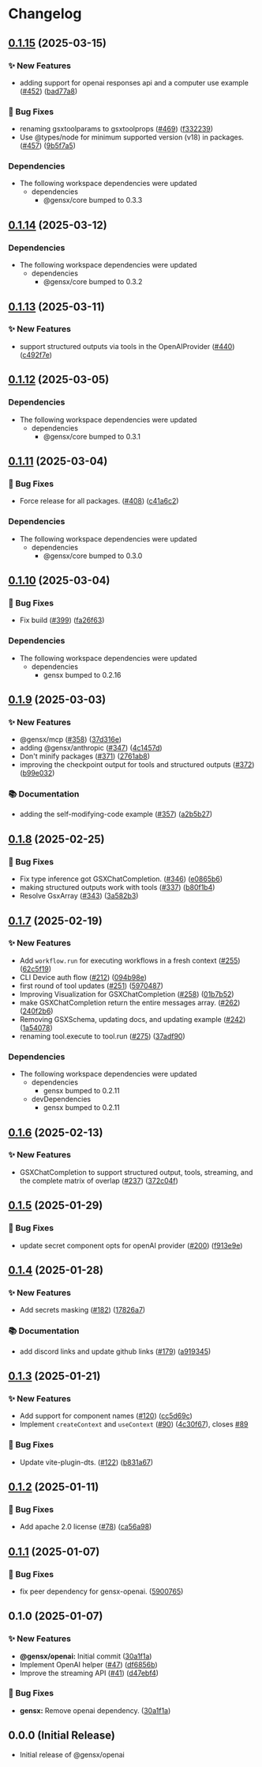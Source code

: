 # Changelog

## [0.1.15](https://github.com/gensx-inc/gensx/compare/gensx-openai-v0.1.14...gensx-openai-v0.1.15) (2025-03-15)


### ✨ New Features

* adding support for openai responses api and a computer use example ([#452](https://github.com/gensx-inc/gensx/issues/452)) ([bad77a8](https://github.com/gensx-inc/gensx/commit/bad77a86b341504cf14013a208f49d8e5aed20da))


### 🐛 Bug Fixes

* renaming gsxtoolparams to gsxtoolprops ([#469](https://github.com/gensx-inc/gensx/issues/469)) ([f332239](https://github.com/gensx-inc/gensx/commit/f33223921a40976ab5084d8482be6c0af677da3e))
* Use @types/node for minimum supported version (v18) in packages. ([#457](https://github.com/gensx-inc/gensx/issues/457)) ([9b5f7a5](https://github.com/gensx-inc/gensx/commit/9b5f7a54820bd282b955685b7f809f25d7a0f58f))


### Dependencies

* The following workspace dependencies were updated
  * dependencies
    * @gensx/core bumped to 0.3.3

## [0.1.14](https://github.com/gensx-inc/gensx/compare/gensx-openai-v0.1.13...gensx-openai-v0.1.14) (2025-03-12)


### Dependencies

* The following workspace dependencies were updated
  * dependencies
    * @gensx/core bumped to 0.3.2

## [0.1.13](https://github.com/gensx-inc/gensx/compare/gensx-openai-v0.1.12...gensx-openai-v0.1.13) (2025-03-11)


### ✨ New Features

* support structured outputs via tools in the OpenAIProvider ([#440](https://github.com/gensx-inc/gensx/issues/440)) ([c492f7e](https://github.com/gensx-inc/gensx/commit/c492f7e2377ca8571062706b66cd97b7fc84694d))

## [0.1.12](https://github.com/gensx-inc/gensx/compare/gensx-openai-v0.1.11...gensx-openai-v0.1.12) (2025-03-05)


### Dependencies

* The following workspace dependencies were updated
  * dependencies
    * @gensx/core bumped to 0.3.1

## [0.1.11](https://github.com/gensx-inc/gensx/compare/gensx-openai-v0.1.10...gensx-openai-v0.1.11) (2025-03-04)


### 🐛 Bug Fixes

* Force release for all packages. ([#408](https://github.com/gensx-inc/gensx/issues/408)) ([c41a6c2](https://github.com/gensx-inc/gensx/commit/c41a6c21f66dae8f257a58ad9a7c0335471fdfef))


### Dependencies

* The following workspace dependencies were updated
  * dependencies
    * @gensx/core bumped to 0.3.0

## [0.1.10](https://github.com/gensx-inc/gensx/compare/gensx-openai-v0.1.9...gensx-openai-v0.1.10) (2025-03-04)


### 🐛 Bug Fixes

* Fix build ([#399](https://github.com/gensx-inc/gensx/issues/399)) ([fa26f63](https://github.com/gensx-inc/gensx/commit/fa26f63ac688f0be423a9a6ce6585b7600bb6cb1))


### Dependencies

* The following workspace dependencies were updated
  * dependencies
    * gensx bumped to 0.2.16

## [0.1.9](https://github.com/gensx-inc/gensx/compare/gensx-openai-v0.1.8...gensx-openai-v0.1.9) (2025-03-03)


### ✨ New Features

* @gensx/mcp ([#358](https://github.com/gensx-inc/gensx/issues/358)) ([37d316e](https://github.com/gensx-inc/gensx/commit/37d316e0819e3ae9ffc74f568170ff84fff4da3c))
* adding @gensx/anthropic ([#347](https://github.com/gensx-inc/gensx/issues/347)) ([4c1457d](https://github.com/gensx-inc/gensx/commit/4c1457dbb7be98f4879dd528bc65d953fe931c70))
* Don't minify packages ([#371](https://github.com/gensx-inc/gensx/issues/371)) ([2761ab8](https://github.com/gensx-inc/gensx/commit/2761ab862319858bd0447c2d006903f91d9a9b79))
* improving the checkpoint output for tools and structured outputs ([#372](https://github.com/gensx-inc/gensx/issues/372)) ([b99e032](https://github.com/gensx-inc/gensx/commit/b99e03229c5aaf2f7388f33ae20b93eafa2379b9))


### 📚 Documentation

* adding the self-modifying-code example ([#357](https://github.com/gensx-inc/gensx/issues/357)) ([a2b5b27](https://github.com/gensx-inc/gensx/commit/a2b5b27359ef12150d60e0bdc3536aeea9396b07))

## [0.1.8](https://github.com/gensx-inc/gensx/compare/gensx-openai-v0.1.7...gensx-openai-v0.1.8) (2025-02-25)


### 🐛 Bug Fixes

* Fix type inference got GSXChatCompletion. ([#346](https://github.com/gensx-inc/gensx/issues/346)) ([e0865b6](https://github.com/gensx-inc/gensx/commit/e0865b6ab5bb1911ccf76f462865981e5bb33443))
* making structured outputs work with tools ([#337](https://github.com/gensx-inc/gensx/issues/337)) ([b80f1b4](https://github.com/gensx-inc/gensx/commit/b80f1b4f862532ff794cd9cbe22821f5a982661b))
* Resolve GsxArray ([#343](https://github.com/gensx-inc/gensx/issues/343)) ([3a582b3](https://github.com/gensx-inc/gensx/commit/3a582b305d5a828b783a73c5cef4eb551645a275))

## [0.1.7](https://github.com/gensx-inc/gensx/compare/gensx-openai-v0.1.6...gensx-openai-v0.1.7) (2025-02-19)


### ✨ New Features

* Add `workflow.run` for executing workflows in a fresh context ([#255](https://github.com/gensx-inc/gensx/issues/255)) ([62c5f19](https://github.com/gensx-inc/gensx/commit/62c5f19ef142ab1d0d76531c9caa0d8688cfae4d))
* CLI Device auth flow ([#212](https://github.com/gensx-inc/gensx/issues/212)) ([094b98e](https://github.com/gensx-inc/gensx/commit/094b98e12ef4239e8b04c176a14f19f5e891f5a1))
* first round of tool updates ([#251](https://github.com/gensx-inc/gensx/issues/251)) ([5970487](https://github.com/gensx-inc/gensx/commit/59704877ae75874fd886e0ef36fe64d18eb6bb1e))
* Improving Visualization for GSXChatCompletion ([#258](https://github.com/gensx-inc/gensx/issues/258)) ([01b7b52](https://github.com/gensx-inc/gensx/commit/01b7b5277c4ed177338ca3e63327401a51e1e927))
* make GSXChatCompletion return the entire messages array.  ([#262](https://github.com/gensx-inc/gensx/issues/262)) ([240f2b6](https://github.com/gensx-inc/gensx/commit/240f2b6319ad38c3a9692b72f03164ef04fece6c))
* Removing GSXSchema, updating docs, and updating example ([#242](https://github.com/gensx-inc/gensx/issues/242)) ([1a54078](https://github.com/gensx-inc/gensx/commit/1a5407869fd0e7ca2f428f8d36c3696e50edcc28))
* renaming tool.execute to tool.run ([#275](https://github.com/gensx-inc/gensx/issues/275)) ([37adf90](https://github.com/gensx-inc/gensx/commit/37adf90c78e9ca7cac3eb566eca17961086d8895))


### Dependencies

* The following workspace dependencies were updated
  * dependencies
    * gensx bumped to 0.2.11
  * devDependencies
    * gensx bumped to 0.2.11

## [0.1.6](https://github.com/gensx-inc/gensx/compare/gensx-openai-v0.1.5...gensx-openai-v0.1.6) (2025-02-13)


### ✨ New Features

* GSXChatCompletion to support structured output, tools, streaming, and the complete matrix of overlap ([#237](https://github.com/gensx-inc/gensx/issues/237)) ([372c04f](https://github.com/gensx-inc/gensx/commit/372c04f1ee4681beeb8643c027f75616deb6b3c4))

## [0.1.5](https://github.com/gensx-inc/gensx/compare/gensx-openai-v0.1.4...gensx-openai-v0.1.5) (2025-01-29)


### 🐛 Bug Fixes

* update secret component opts for openAI provider ([#200](https://github.com/gensx-inc/gensx/issues/200)) ([f913e9e](https://github.com/gensx-inc/gensx/commit/f913e9e6d8a46066e02f3653f5897e2e0864449c))

## [0.1.4](https://github.com/gensx-inc/gensx/compare/gensx-openai-v0.1.3...gensx-openai-v0.1.4) (2025-01-28)


### ✨ New Features

* Add secrets masking ([#182](https://github.com/gensx-inc/gensx/issues/182)) ([17826a7](https://github.com/gensx-inc/gensx/commit/17826a784eccb1641d05fe38a0ee7886a771e019))


### 📚 Documentation

* add discord links and update github links ([#179](https://github.com/gensx-inc/gensx/issues/179)) ([a919345](https://github.com/gensx-inc/gensx/commit/a9193453d49034e115152810292900d3caa3f084))

## [0.1.3](https://github.com/gensx-inc/gensx/compare/gensx-openai-v0.1.2...gensx-openai-v0.1.3) (2025-01-21)


### ✨ New Features

* Add support for component names ([#120](https://github.com/gensx-inc/gensx/issues/120)) ([cc5d69c](https://github.com/gensx-inc/gensx/commit/cc5d69c7c3d39f60ea85db351e445a6b1d3ef47b))
* Implement `createContext` and `useContext` ([#90](https://github.com/gensx-inc/gensx/issues/90)) ([4c30f67](https://github.com/gensx-inc/gensx/commit/4c30f6726c680fdabcf62734eed5035b618b2b17)), closes [#89](https://github.com/gensx-inc/gensx/issues/89)


### 🐛 Bug Fixes

* Update vite-plugin-dts. ([#122](https://github.com/gensx-inc/gensx/issues/122)) ([b831a67](https://github.com/gensx-inc/gensx/commit/b831a670d43b2b089847c8fd244fcd178a2b2afc))

## [0.1.2](https://github.com/gensx-inc/gensx/compare/gensx-openai-v0.1.1...gensx-openai-v0.1.2) (2025-01-11)


### 🐛 Bug Fixes

* Add apache 2.0 license ([#78](https://github.com/gensx-inc/gensx/issues/78)) ([ca56a98](https://github.com/gensx-inc/gensx/commit/ca56a98760a1c3b9f4db51e464cc95e783523ae4))

## [0.1.1](https://github.com/gensx-inc/gensx/compare/gensx-openai-v0.1.0...gensx-openai-v0.1.1) (2025-01-07)


### 🐛 Bug Fixes

* fix peer dependency for gensx-openai. ([5900765](https://github.com/gensx-inc/gensx/commit/59007651abaf2abc5840495758627c399c501e17))

## 0.1.0 (2025-01-07)


### ✨ New Features

* **@gensx/openai:** Initial commit ([30a1f1a](https://github.com/gensx-inc/gensx/commit/30a1f1ab6f2ed40288e5179aa2babb2b64b9e9ed))
* Implement OpenAI helper ([#47](https://github.com/gensx-inc/gensx/issues/47)) ([df6856b](https://github.com/gensx-inc/gensx/commit/df6856b6f79afbb96e9da4cc261f4ae49ad37c66))
* Improve the streaming API ([#41](https://github.com/gensx-inc/gensx/issues/41)) ([d47ebf4](https://github.com/gensx-inc/gensx/commit/d47ebf4d9d1172a16dba57f01f833df9c5699e84))


### 🐛 Bug Fixes

* **gensx:** Remove openai dependency. ([30a1f1a](https://github.com/gensx-inc/gensx/commit/30a1f1ab6f2ed40288e5179aa2babb2b64b9e9ed))

## 0.0.0 (Initial Release)

- Initial release of @gensx/openai
